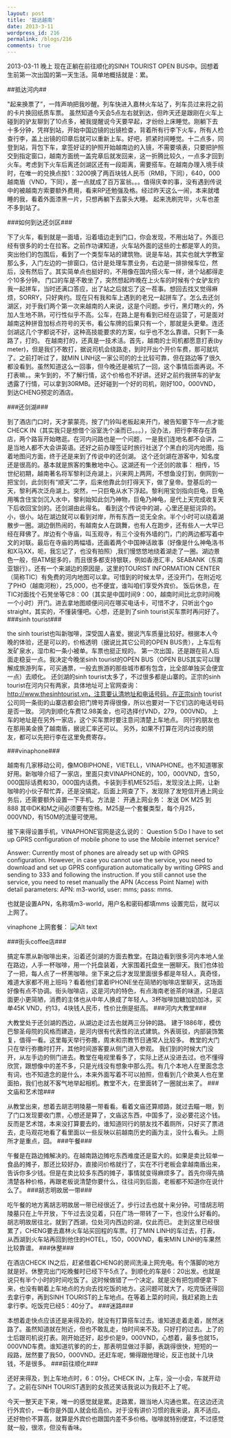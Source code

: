 ```yaml
---
layout: post
title: '抵达越南'
date: 2013-3-11
wordpress_id: 216
permalink: /blogs/216
comments: true
---
```

2013-03-11 晚上
现在正躺在前往顺化的SINH TOURIST  OPEN BUS中。回想着生前第一次出国的第一天生活。简单地概括就是：累。
 
##抵达河内##

"起来换票了”，一阵声响把我吵醒。列车快进入嘉林火车站了，列车员过来将之前的卡片换回纸质车票。
虽然知道今天会5点左右就到达，但昨天还是跟刚在火车上碰到的驴友聊到了10点多，被我提醒说今天要早起，才纷纷上床睡觉。刚躺下去十多分钟，凭祥到站，开始中国边镜的出镜检查，背着所有行李下火车，所有人检查行李，盖上出镜的印章后就可以重新上车。好吧，抓紧时间睡觉。十二点多，同登到站，背包下车，拿签好证的护照开始越南边的入镜，不需要填表，只要把护照交到指定窗口，越南方面统一盖完章后就发回来，这一折腾比较久，一点多才回到火车。考虑到下火车后离还剑湖区还有一段距离，需要搭车。在越南办理入境手续时，在唯一的兑换点按1：3200换了两百块钱人民币（RMB，下同），640，000越南盾（VND，下同），差一点就成了百万富翁。。。值得庆幸的事，没有遇到传说中的被越南方索要额外费用，看来RP还勉强及格。经过昨天这么一闹，本来就嗜睡的我，看着外面漆黑一片，只想再躺下去蒙头大睡。
起来洗刷完毕，火车也差不多到站了。
 
###如何到达还剑区###

下了火车，看到就是一面墙，沿着墙边走到门口，你会发现，不用出站了。外面已经有很多的的士在拉客。之前作功课知道，火车站外面的这些的士都是宰人的货。突出他们的包围后，看到了一个类型车站的建筑物。说是车站，其实也就大学教室那么多，入门左边的一排窗口，估计是处理车票业务，右边是一排排候车位，然后，没有然后了。其实简单点也挺好的，不用像在国内搭火车一样，进个站都得走个10多分钟。
门口的车是不敢坐了，突然想起昨晚在上火车的时候有个女驴友约我一起拼车，当时还满口答应，出了站之后就忘了这一茬事。想回去找又觉得麻烦，SORRY，只好爽约。现在只有我和车上遇到的老兄一起拼车了。怎么去还剑湖区，对于我们两个第一次来越南的人来说，这是个问题。步行，黑灯瞎火的，外加人生地不熟，可行性似乎不高。公车，在路上是有看到已经在运营了，可是面对越南这种拼音加标点符号的天书，看公车牌的后果只有一个，那就是头更晕。连还剑湖这几个字都说不好，这种高技能要求的方案，似乎也不怎么靠谱。只剩下一条路了，打的。
在越南打的，还真是一技术活。首先，越南的士司机都愿意打表(by meter)，但是我们不敢打，据说司机会绕路走，到时开出个开价车费，那可就坑了。之前打听过了，就MIN LINH这一家公司的的士比较可靠，但在路边等了很久都没看到。虽然知道这么一回事，但今晚还是被坑了一回，这个事情后面再说。不打表嘛，。来乍到的，不了解行情，这个价格也不好讲。还好之前约我拼车的驴友透露了行情，可以拿到30RMB。还好碰到一个好的司机，刚好100，000VND，到达CHENG预定的酒店。
 
###还剑湖###

到了酒店门口时，天才蒙蒙亮，按了门铃叫老板起来开门，被告知要下午一点才能CHECK IN（其实我只是想借个浴室洗个澡而已。。。），没办法，把行李寄存在酒店，两个路盲开始瞎逛。在河内问路也是一个问题，一是我们连地名都不会讲，二是当地人都不大会讲英语。还好之前办理签证时旅行社送了个黑白的河内地图，指着地图问方面，终于还是来到了传说中的还剑湖。
这个还剑湖在游客中，知名度还是很高的。基本就是旅客的集散地中心。这湖还有一个还剑的故事：
相传，15世纪初期，越南著名将军黎利泛舟湖上，兴来网上两网，不想鱼没打到，倒网到一把宝剑，此剑刻有“顺天”二字，后来他靠此剑打得天下，做了皇帝。登基后的一天，黎利再次泛舟湖上。突然，一只巨龟从水下浮起。黎利用宝剑指向巨龟，巨龟用嘴含住宝剑沉入水中，黎利始知此剑乃神物，巨龟乃神龟，是代上天完成收复天下后收回宝剑的。还剑湖由此得名。
看到这个传说中的湖，心里还是挺诧异的。小，很小。站在湖边就可以看到对岸，所有东西一览无全余。半个小时可以绕着湖散步一圈。湖边倒热闹的，有越南女人在跳舞，也有人在跑步，还有些人一大早已经在拜佛了。岸边有个寺庙，叫玉观寺，有三个没有外墙的门，门的两边都写着中文的对联。最后在寺庙的两幅墙，还画着两个中国神话故事（好像是什么神龟洛书和X马XX，呃，我忘记了，也没有拍照）,我们慢悠悠地绕着湖走了一圈。湖边景色一般，但ATM挺多的，而且很多都支持银联，例如香港汇丰，SEABANK（东南亚银行）。还有一个来湖边的原因是，这里的TOURIST INFORMATION CENTER（简称TIC）有免费的河内地图可以拿。可惜到的时候太早，还没开门，在附近吃了PHO（越南河粉），25,000，也不便宜，谁叫咱们享受外宾价。
饭后休息，在TIC对面找个石凳坐等它8：00（其实是中国时间9：00，越南时间比北京时间晚一个小时）开门。进去拿地图顺便问问在哪买电话卡，可惜不才，只听出个go straight，其实的，不懂装懂吧。心想，还是到了sinh tourist买车票时再问好了。
###sinh tourist###

the sinh tourist也叫新咖啡，深受国人喜爱。据说汽车质量比较好。根据本人今晚的体验，还是可以的，价格透明（据说比其它公司的OPEN BUS贵），上车后有发矿泉水，湿巾和一条小被单。车票也挺正规的。
第一次出国，还是跟在前人后面走稳妥一点。我决定今晚坐sinh tourist的OPEN BUS（OPEN BUS其实可以理解成旅游列车，可买通票，一般去旅游的那些城市都有包含，比全部单独买会便宜一点）去顺化。
还剑湖的sinh tourist太多了，不过很多都是山寨的。正宗的sinh tourist在河内只有两家，具体地址可上官网查询：http://www.thesinhtourist.vn，注意要认清地址和电话号码，在正宗sinh tourist公司同一条街的山寨店都会把门牌号弄得很像，所以也要对一下它们店的电话号码是否一致。
河内到顺化车费12.98美金，也可选择付VND，279，000VND。
上车的地址是在另外一家店，这个买车票时要注意问清楚上车地点。
同行的朋友也在那用美金换了越南盾，据说汇率还可以。
另外，如果不打算在河内过夜的朋友，都可以先把行李在这里免费寄存。
 
###vinaphone###

越南有几家移动公司，像MOBIPHONE，VIETELL，VINAPHONE。也不知道哪家好用。新咖啡介绍了一家店，里面只卖VINAPHONE的，100，000VND，含50，000国际话费和30，000国内话费。卡装到手机ME525后，发现没法上网，让新咖啡的小伙子帮忙弄，还是没搞定。后面上网查了下，发现除了发短信开通上网业务后，还需要额外设置一下手机。方法是：
开通上网业务：
发送
DK M25
到
888
其中DK和M之间必须要有空格。M25是一个套餐类型，每个月25，000VND，有150M的流量可使用。
 
接下来得设置手机，VINAPHONE官网是这么说的：
Question 5:Do I have to set up GPRS configuration of mobile phone to use the Mobile internet service?

Answer: Currently most of phones are already set up with GPRS configuration. However, in case you cannot use the service, you need to download and set up GPRS configuration automatically by writing GPRS and sending to 333 and following the instruction. If you still cannot use the service, you need to reset manually the APN (Access Point Name) with detail parameters:  APN: m3-world, user: mms; pass: mms.

也就是设置APN，名称填m3-world，用户名和密码都填mms
设置完后，就可以上网了。
 
vinaphone 上网套餐：
![Alt text][vinaphone_free]
 

 
###街头coffee店###

搞定车票从新咖啡出来，沿着还剑湖的方面去教堂。在路边看到很多河内本地人坐在路边，人手一杯咖啡，用一个托盘装着，大家围着托盘坐一圈聊天。我们也体验了一把，每人点了一杯黑咖啡。坐下来之后才发现里面很多都是年轻人，真奇怪，难道大家都不用上班吗？看着他们拿着IPHONE坐在简陋的咖啡店里聊天，这场面好像有点不协调。街头咖啡店，这是河内的特色，有点海南老爸茶的味道，只是店面更小更简陋，消费的主体也从中年人换成了年轻人。3杯咖啡加糖加奶加冰，买单45K VND，约13，4块钱人民币，性价比倒是挺高。
###河内大教堂###

大教堂处于还剑湖的西边，从湖边走过去也就两三分钟的路。
建于1886年，模仿巴黎圣母院的风格而建造，是河内很有代表性的法式建筑。外表斑驳，内部装饰繁复，值得一看。这里每天举行弥撒，周末和宗教节日通常人比较多。
教堂的大门只在举行弥撒时打开，其他时间游客要从侧门进入参观。
我们到的时候大门没开，从左手边的侧门进去。教堂在电视里看多了，实际上还从没进去过。也不懂得欣赏，跟想像中的差不多，只是光线没有想象中那么亮。有几个本地人在里面念念有词，也不知道念的是什么，本来外面写着不可以拍照，但看到几个欧美人也在里面拍，我们也就不客气地举起相机。教堂不大，在里面转了一圈就出来了。
###文庙和艺术馆###

从教堂出来，想着去胡志明陵墓一带看看。看着文庙还算顺路，就过去瞄一眼，到了门口发现要收门票，心想还是算了，文庙这东西，中国多了，没必要花这个钱。
反而是艺术馆，本来没打算要去的，谁知道同行的朋友找不着厕所，只好买了票进去，走马观花地看了看里面以一些反映以前越南历史的画为主，没什么看头。上厕所才是重点，囧。
###午餐###

午餐是在路边摊解决的。在越南路边摊吃东西难度还是蛮大的。如果是卖比较单一食品的摊子，那还比较好办，直接问价格就行了，实在不行老板会拿越南盾出来，告诉你多少钱。但是在卖比较多东西的摊子，事情就变得麻烦多了。首先你得先搞清楚各种价格，再跟老板说清楚你要什么，往往问到后面，老板都不知道你在说什么了。
###胡志明故居一带###

吃午餐的地方离胡志明故居一带已经很近了。步行过去也就十来分钟。可惜胡志明陵墓只在上午开放，下午过去没见着，只在广场一带转了一下，也没什么好看的。
胡志明故居往北，就到了西湖，位处河内西边的湖，仅此而已。
走到这里已经很累了，CHENG要去嘉林火车站买回程的车票。打了MIN LINH的车过去，打表，从西湖到火车站再回到他住的HOTEL，150，000VND，看来MIN LINH的车果然比较靠谱。
###休整###

在酒店CHECK IN之后，赶紧借着CHENG的房间洗澡上网充电。有个落脚的地方就是好。休整完出门吃晚餐时已经下午5点了。到顺化的车是6：20出发。也就是说只有半个小时的时间吃饭了。这时候做错了一个决定。就是没有把包顺便拿下来，也没有朝着上车地点的方向去找吃饭的地方。这问题可就大了，吃完饭还得回去拿行李，再到SINH TOURIST的上车地点。在等着上菜的时间，我赶紧跑上去拿行李。吃饭完已经5：40分了。
###迷路###

本想着走快点应该还是来得及的，就没有打算搭车过去。谁知道走着走着，居然迷路了。虽然知道就在附近，但也不敢乱走，怕时间来不及。只好打的过去。上了的士后跟司机说打表。刚开始还好，起步价是9，000VND，心想着，最多也就15，000VND车费。谁知道坑爹的的士，那表明显做过手脚，表跳得很快，短短的一段路，居然要了我50，000VND。还赶车呢，懒得跟他理论，反正也就十几块钱，不是很多。
###前往顺化###

还好来得及，到上车地点时，6：01分。CHECK IN，上车，没一小会，车就开动了。之前在SINH TOURIST遇到的女孩还笑话我说以为我赶不上了呢。
 
今天一整天走下来，唯一的感觉就是累。走路累，跟当地人沟通也累。在这边还流行外宾价，一看你是外国人就会给高价。对于没有讲价习惯的我来说，真不适应。还好物价不算高，就算是外宾价也跟国内差不多价格。咖啡就特别便宜，不过感觉就一般，很浓，但没有香味。


[vinaphone_free]: http://min-shared-photo.qiniudn.com/msp_vinaphone_free.jpg 